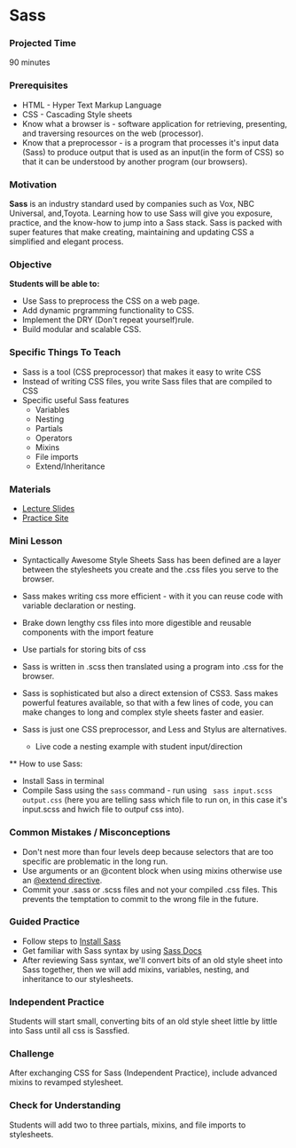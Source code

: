 # Sass

### Projected Time
90 minutes

### Prerequisites
+ HTML - Hyper Text Markup Language
+ CSS - Cascading Style sheets
+ Know what a browser is - software application for retrieving, presenting, and traversing resources on the web (processor).
+ Know that a preprocessor - is a program that processes it's input data (Sass) to produce output that is used as an input(in the form of CSS) so that it can be understood by another program (our browsers). 

### Motivation
**Sass** is an industry standard used by companies such as Vox, NBC Universal, and,Toyota.
Learning how to use Sass will give you exposure, practice, and the know-how to jump into a Sass stack. Sass is packed with super features that make creating, maintaining and updating CSS a simplified and elegant process. 


### Objective
**Students will be able to:**

- Use Sass to preprocess the CSS on a web page.
- Add dynamic prgramming functionality to CSS.
- Implement the DRY (Don't repeat yourself)rule.
- Build modular and scalable CSS.
### Specific Things To Teach
- Sass is a tool (CSS preprocessor) that makes it easy to write CSS
- Instead of writing CSS files, you write Sass files that are compiled to CSS
- Specific useful Sass features
	- Variables
	- Nesting
	- Partials
	- Operators
	- Mixins
	- File imports
	- Extend/Inheritance

### Materials

- [Lecture Slides](https://docs.google.com/presentation/d/1kwiRu5C26U1Q06rpipbh2ldtJBWI-f1VwPKOKdxs9d4/edit?usp=sharing)
- [Practice Site](https://blog.codepen.io/documentation/editor/using-css-preprocessors/)

### Mini Lesson

+ Syntactically Awesome Style Sheets 
Sass has been defined are a layer between the stylesheets you create and the .css files you serve to the browser.

+ Sass makes writing css more efficient - with it you can reuse code with variable declaration or nesting.
+ Brake down lengthy css files into more digestible and reusable components with the import feature
- Use partials for storing bits of css 

- Sass is written in .scss then translated using a program into .css for the browser.
- Sass is sophisticated but also a direct extension of CSS3. Sass makes powerful features available, so that with a few lines of code, you can make changes to long and complex style sheets faster and easier.

- Sass is just one CSS preprocessor, and Less and Stylus are alternatives.
  - Live code a nesting example with student input/direction 


** How to use Sass:
- Install Sass in terminal
- Compile Sass using the ```sass``` command - run using ``` sass input.scss  output.css``` (here you are telling sass which file to run on, in this case it's input.scss and hwich file to outpuf css into).



### Common Mistakes / Misconceptions

- Don't nest more than four levels deep because selectors that are too specific are problematic in the long run.
- Use arguments or an @content block when using mixins otherwise use an [@extend directive](http://sass-lang.com/documentation/file.SASS_REFERENCE.html#extend).
- Commit your .sass or .scss files and not your compiled .css files. This prevents the temptation to commit to the wrong file in the future.


### Guided Practice

- Follow steps to [Install Sass](http://sass-lang.com/install)
- Get familiar with Sass syntax by using [Sass Docs](http://sass-lang.com/)
- After reviewing Sass syntax, we'll convert bits of an old style sheet into Sass together, then we will add mixins, variables, nesting, and inheritance to our stylesheets.

### Independent Practice

Students will start small, converting bits of an old style sheet little by little into Sass until all css is Sassfied.

### Challenge

After exchanging CSS for Sass (Independent Practice), include advanced mixins to revamped stylesheet.


### Check for Understanding
Students will add two to three partials, mixins, and file imports to stylesheets.